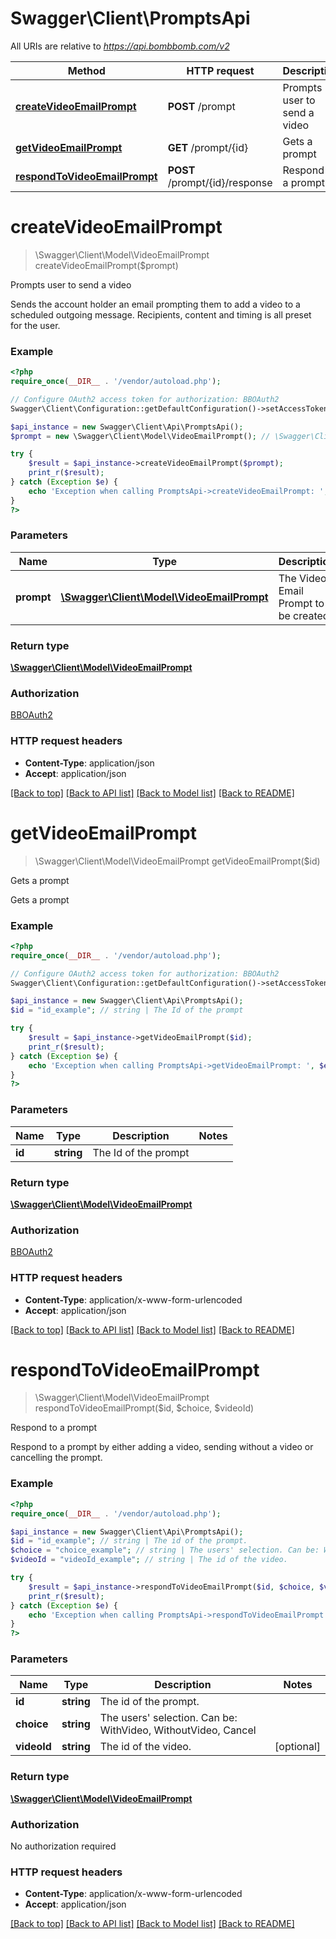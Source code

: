 # Swagger\Client\PromptsApi

All URIs are relative to *https://api.bombbomb.com/v2*

Method | HTTP request | Description
------------- | ------------- | -------------
[**createVideoEmailPrompt**](PromptsApi.md#createVideoEmailPrompt) | **POST** /prompt | Prompts user to send a video
[**getVideoEmailPrompt**](PromptsApi.md#getVideoEmailPrompt) | **GET** /prompt/{id} | Gets a prompt
[**respondToVideoEmailPrompt**](PromptsApi.md#respondToVideoEmailPrompt) | **POST** /prompt/{id}/response | Respond to a prompt


# **createVideoEmailPrompt**
> \Swagger\Client\Model\VideoEmailPrompt createVideoEmailPrompt($prompt)

Prompts user to send a video

Sends the account holder an email prompting them to add a video to a scheduled outgoing message. Recipients, content and timing is all preset for the user.

### Example
```php
<?php
require_once(__DIR__ . '/vendor/autoload.php');

// Configure OAuth2 access token for authorization: BBOAuth2
Swagger\Client\Configuration::getDefaultConfiguration()->setAccessToken('YOUR_ACCESS_TOKEN');

$api_instance = new Swagger\Client\Api\PromptsApi();
$prompt = new \Swagger\Client\Model\VideoEmailPrompt(); // \Swagger\Client\Model\VideoEmailPrompt | The Video Email Prompt to be created

try {
    $result = $api_instance->createVideoEmailPrompt($prompt);
    print_r($result);
} catch (Exception $e) {
    echo 'Exception when calling PromptsApi->createVideoEmailPrompt: ', $e->getMessage(), PHP_EOL;
}
?>
```

### Parameters

Name | Type | Description  | Notes
------------- | ------------- | ------------- | -------------
 **prompt** | [**\Swagger\Client\Model\VideoEmailPrompt**](../Model/\Swagger\Client\Model\VideoEmailPrompt.md)| The Video Email Prompt to be created |

### Return type

[**\Swagger\Client\Model\VideoEmailPrompt**](../Model/VideoEmailPrompt.md)

### Authorization

[BBOAuth2](../../README.md#BBOAuth2)

### HTTP request headers

 - **Content-Type**: application/json
 - **Accept**: application/json

[[Back to top]](#) [[Back to API list]](../../README.md#documentation-for-api-endpoints) [[Back to Model list]](../../README.md#documentation-for-models) [[Back to README]](../../README.md)

# **getVideoEmailPrompt**
> \Swagger\Client\Model\VideoEmailPrompt getVideoEmailPrompt($id)

Gets a prompt

Gets a prompt

### Example
```php
<?php
require_once(__DIR__ . '/vendor/autoload.php');

// Configure OAuth2 access token for authorization: BBOAuth2
Swagger\Client\Configuration::getDefaultConfiguration()->setAccessToken('YOUR_ACCESS_TOKEN');

$api_instance = new Swagger\Client\Api\PromptsApi();
$id = "id_example"; // string | The Id of the prompt

try {
    $result = $api_instance->getVideoEmailPrompt($id);
    print_r($result);
} catch (Exception $e) {
    echo 'Exception when calling PromptsApi->getVideoEmailPrompt: ', $e->getMessage(), PHP_EOL;
}
?>
```

### Parameters

Name | Type | Description  | Notes
------------- | ------------- | ------------- | -------------
 **id** | **string**| The Id of the prompt |

### Return type

[**\Swagger\Client\Model\VideoEmailPrompt**](../Model/VideoEmailPrompt.md)

### Authorization

[BBOAuth2](../../README.md#BBOAuth2)

### HTTP request headers

 - **Content-Type**: application/x-www-form-urlencoded
 - **Accept**: application/json

[[Back to top]](#) [[Back to API list]](../../README.md#documentation-for-api-endpoints) [[Back to Model list]](../../README.md#documentation-for-models) [[Back to README]](../../README.md)

# **respondToVideoEmailPrompt**
> \Swagger\Client\Model\VideoEmailPrompt respondToVideoEmailPrompt($id, $choice, $videoId)

Respond to a prompt

Respond to a prompt by either adding a video, sending without a video or cancelling the prompt.

### Example
```php
<?php
require_once(__DIR__ . '/vendor/autoload.php');

$api_instance = new Swagger\Client\Api\PromptsApi();
$id = "id_example"; // string | The id of the prompt.
$choice = "choice_example"; // string | The users' selection. Can be: WithVideo, WithoutVideo, Cancel
$videoId = "videoId_example"; // string | The id of the video.

try {
    $result = $api_instance->respondToVideoEmailPrompt($id, $choice, $videoId);
    print_r($result);
} catch (Exception $e) {
    echo 'Exception when calling PromptsApi->respondToVideoEmailPrompt: ', $e->getMessage(), PHP_EOL;
}
?>
```

### Parameters

Name | Type | Description  | Notes
------------- | ------------- | ------------- | -------------
 **id** | **string**| The id of the prompt. |
 **choice** | **string**| The users&#39; selection. Can be: WithVideo, WithoutVideo, Cancel |
 **videoId** | **string**| The id of the video. | [optional]

### Return type

[**\Swagger\Client\Model\VideoEmailPrompt**](../Model/VideoEmailPrompt.md)

### Authorization

No authorization required

### HTTP request headers

 - **Content-Type**: application/x-www-form-urlencoded
 - **Accept**: application/json

[[Back to top]](#) [[Back to API list]](../../README.md#documentation-for-api-endpoints) [[Back to Model list]](../../README.md#documentation-for-models) [[Back to README]](../../README.md)

